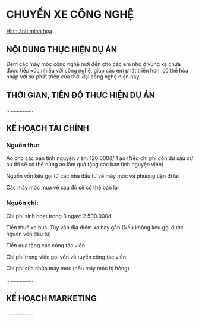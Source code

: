 <html>
<h1> CHUYẾN XE CÔNG NGHỆ </h1>
     <em> <title>Chuyến xe công nghệ - Nhóm CoVy - SS004.K21.CLC</title> </em>
     <a href = "https://drive.google.com/drive/folders/1a_C4elshU8nq6dAWVNyWY30X6mpRS-xv?fbclid=IwAR2K7qDCyQcAnw16nB9TIH2W6X5pvq_fGuw8_9Qm2Te2biEFbm7MkVTqOOk" > Hình ảnh minh họa </a>
<h2> NỘI DUNG THỰC HIỆN DỰ ÁN </h2>
<body>
     <p> Đem các máy móc công nghệ mới đến cho các em nhỏ ở vùng xa chưa được tiếp xúc nhiều với công nghệ, giúp các em phát triển hơn, có thể hòa nhập với sự phát triển của thời đại công nghệ hiện nay. </P>
</body>
<h2> THỜI GIAN, TIÊN ĐỘ THỰC HIỆN DỰ ÁN </h2>
     <body>
     <p>..................</p>
     </body>
<h2> KẾ HOẠCH TÀI CHÍNH </h2>
     <body>
     <h3> Nguồn thu: </h3>
     <p> Áo cho các bạn tình nguyện viên: 120.000đ/ 1 áo (Nếu chi phí còn dư sau dự án thì sẽ có thể dùng áo làm quà tặng các bạn tình nguyện viên) </p>
     <p> Nguồn vốn kêu gọi từ các nhà đầu tư về máy móc và phương tiện đi lại </p>
     <p> Các máy móc mua về sau đó sẽ có thể bán lại </p>
     <h3> Nguồn chi: </h3>
     <p> Chi phí sinh hoạt trong 3 ngày: 2.500.000đ </p>
     <p> Tiền thuê xe bus: Tùy vào địa điểm xa hay gần (Nếu không kêu gọi được nguồn vốn đầu tư) </p>
     <p> Tiền qua tặng các cộng tác viên </p>
     <p> Chi phí trong việc gọi vốn và tuyển cộng tác viên </p>
     <p> Chi phí sửa chửa máy móc (nếu máy móc bị hỏng) </p>
     <p>..................</p>
     </body>
<h2> KẾ HOẠCH MARKETING </h2>
     <body>
     <p>..................</p>
     </body>
</html>
    
